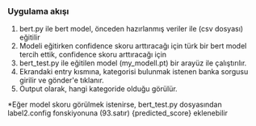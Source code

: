 ### Uygulama akışı
1. bert.py ile bert model, önceden hazırlanmış veriler ile (csv dosyası) eğitilir
2. Modeli eğitirken confidence skoru arttıracağı için türk bir bert model tercih ettik, confidence skoru arttıracağı için
3. bert_test.py ile eğitilen model (my_modell.pt) bir arayüz ile çalıştırılır.
4. Ekrandaki entry kısmına, kategorisi bulunmak istenen banka sorgusu girilir ve gönder'e tıklanır.
5. Output olarak, hangi kategoride olduğu görülür. 

*Eğer model skoru görülmek istenirse, bert_test.py dosyasından label2.config fonskiyonuna (93.satır) {predicted_score} eklenebilir
